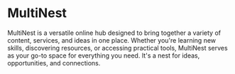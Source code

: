 # MultiNest
MultiNest is a versatile online hub designed to bring together a variety of content, services, and ideas in one place. Whether you're learning new skills, discovering resources, or accessing practical tools, MultiNest serves as your go-to space for everything you need. It's a nest for ideas, opportunities, and connections. 

